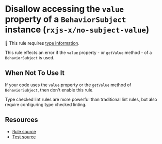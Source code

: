# Disallow accessing the `value` property of a `BehaviorSubject` instance (`rxjs-x/no-subject-value`)

💭 This rule requires [type information](https://typescript-eslint.io/linting/typed-linting).

<!-- end auto-generated rule header -->

This rule effects an error if the `value` property - or `getValue` method - of a `BehaviorSubject` is used.

## When Not To Use It

If your code uses the `value` property or the `getValue` method of `BehaviorSubject`,
then don't enable this rule.

Type checked lint rules are more powerful than traditional lint rules, but also require configuring type checked linting.

## Resources

- [Rule source](/src/rules/no-subject-value.ts)
- [Test source](/tests/rules/no-subject-value.test.ts)
